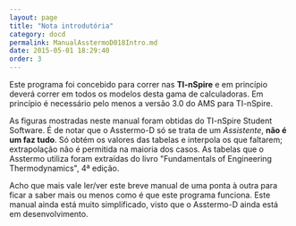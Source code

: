 ```yaml
---
layout: page
title: "Nota introdutória"
category: docd
permalink: ManualAsstermoD018Intro.md
date: 2015-05-01 18:29:40
order: 3
---
```


Este programa foi concebido para correr nas **TI-nSpire** e em princípio deverá correr em todos os modelos desta gama de calculadoras. Em princípio é necessário pelo menos a versão 3.0 do AMS para TI-nSpire.

As figuras mostradas neste manual foram obtidas do TI-nSpire Student Software. É de notar que o Asstermo-D só se trata de um _Assistente_, **não é um faz tudo**. Só obtém os valores das tabelas e interpola os que faltarem; extrapolação não é permitida na maioria dos casos. As tabelas que o Asstermo utiliza foram extraídas do livro "Fundamentals of Engineering Thermodynamics", 4ª edição.

Acho que mais vale ler/ver este breve manual de uma ponta à outra para ficar a saber mais ou menos como é que este programa funciona. Este manual ainda está muito simplificado, visto que o Asstermo-D ainda está em desenvolvimento.
